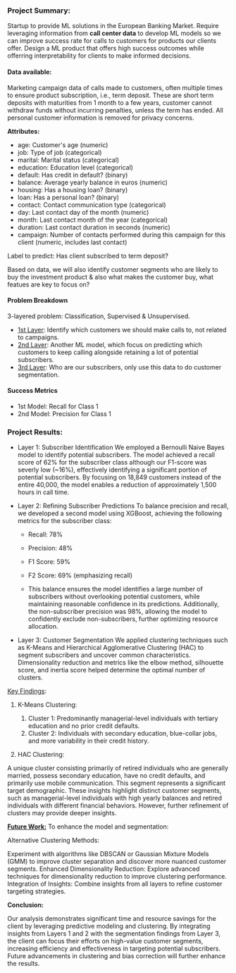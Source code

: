 ### **Project Summary:**

Startup to provide ML solutions in the European Banking Market. Require leveraging information from **call center data** to develop ML models so we can improve success rate for calls to customers for products our clients offer. Design a ML product that offers high success outcomes while offerring interpretability for clients to make informed decisions.

#### **Data available:**

Marketing campaign data of calls made to customers, often multiple times to ensure product subscription, i.e., term deposit. These are short term deposits with maturities from 1 month to a few years, customer cannot withdraw funds without incurring penalties, unless the term has ended. All personal customer information is removed for privacy concerns.

**Attributes:** 
* age: Customer's age (numeric)
* job: Type of job (categorical)
* marital: Marital status (categorical)
* education: Education level (categorical)
* default: Has credit in default? (binary)
* balance: Average yearly balance in euros (numeric)
* housing: Has a housing loan? (binary)
* loan: Has a personal loan? (binary)
* contact: Contact communication type (categorical)
* day: Last contact day of the month (numeric)
* month: Last contact month of the year (categorical)
* duration: Last contact duration in seconds (numeric)
* campaign: Number of contacts performed during this campaign for this client (numeric, includes last contact)

Label to predict: Has client subscribed to term deposit?

Based on data, we will also identify customer segments who are likely to buy the investment product & also what makes the customer buy, what featues are key to focus on?

#### **Problem Breakdown**

3-layered problem: Classification, Supervised & Unsupervised.
- <u>1st Layer</u>: Identify which customers we should make calls to, not related to campaigns.
- <u>2nd Layer</u>: Another ML model, which focus on predicting which customers to keep calling alongside retaining a lot of potential subscribers.
- <u>3rd Layer</u>: Who are our subscribers, only use this data to do customer segmentation.

#### **Success Metrics**

- 1st Model: Recall for Class 1
- 2nd Model: Precision for Class 1


### Project Results:

*  Layer 1: Subscriber Identification
We employed a Bernoulli Naive Bayes model to identify potential subscribers. The model achieved a recall score of 62% for the subscriber class although our F1-score was severly low (~16%), effectively identifying a significant portion of potential subscribers. By focusing on 18,849 customers instead of the entire 40,000, the model enables a reduction of approximately 1,500 hours in call time.

*  Layer 2: Refining Subscriber Predictions
To balance precision and recall, we developed a second model using XGBoost, achieving the following metrics for the subscriber class:

     * Recall: 78%
     * Precision: 48%
     * F1 Score: 59%
     * F2 Score: 69% (emphasizing recall)
     
     * This balance ensures the model identifies a large number of subscribers without overlooking potential customers, while maintaining reasonable confidence in its predictions. Additionally, the non-subscriber precision was 98%, allowing the model to confidently exclude non-subscribers, further optimizing resource allocation.

*   Layer 3: Customer Segmentation
We applied clustering techniques such as K-Means and Hierarchical Agglomerative Clustering (HAC) to segment subscribers and uncover common characteristics. Dimensionality reduction and metrics like the elbow method, silhouette score, and inertia score helped determine the optimal number of clusters.

<u>Key Findings</u>:
 
1. K-Means Clustering:

    1. Cluster 1: Predominantly managerial-level individuals with tertiary education and no prior credit defaults.
    2. Cluster 2: Individuals with secondary education, blue-collar jobs, and more variability in their credit history.
    
    
2. HAC Clustering:

A unique cluster consisting primarily of retired individuals who are generally married, possess secondary education, have no credit defaults, and primarily use mobile communication. This segment represents a significant target demographic.
These insights highlight distinct customer segments, such as managerial-level individuals with high yearly balances and retired individuals with different financial behaviors. However, further refinement of clusters may provide deeper insights.

<b><u>Future Work:</u></b>
To enhance the model and segmentation:

Alternative Clustering Methods: 

Experiment with algorithms like DBSCAN or Gaussian Mixture Models (GMM) to improve cluster separation and discover more nuanced customer segments.
Enhanced Dimensionality Reduction: Explore advanced techniques for dimensionality reduction to improve clustering performance.
Integration of Insights: Combine insights from all layers to refine customer targeting strategies.


<b>Conclusion:</b>

Our analysis demonstrates significant time and resource savings for the client by leveraging predictive modeling and clustering. By integrating insights from Layers 1 and 2 with the segmentation findings from Layer 3, the client can focus their efforts on high-value customer segments, increasing efficiency and effectiveness in targeting potential subscribers. Future advancements in clustering and bias correction will further enhance the results.



